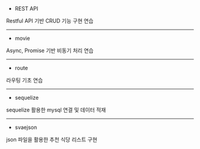 * REST API

Restful API 기반 CRUD 기능 구현 연습

---
* movie
  
Async, Promise 기반 비동기 처리 연습

---
* route
  
라우팅 기초 연습

---
* sequelize
  
sequelize 활용한 mysql 연결 및 데이터 적재

---
* svaejson
  
json 파일을 활용한 추천 식당 리스트 구현
